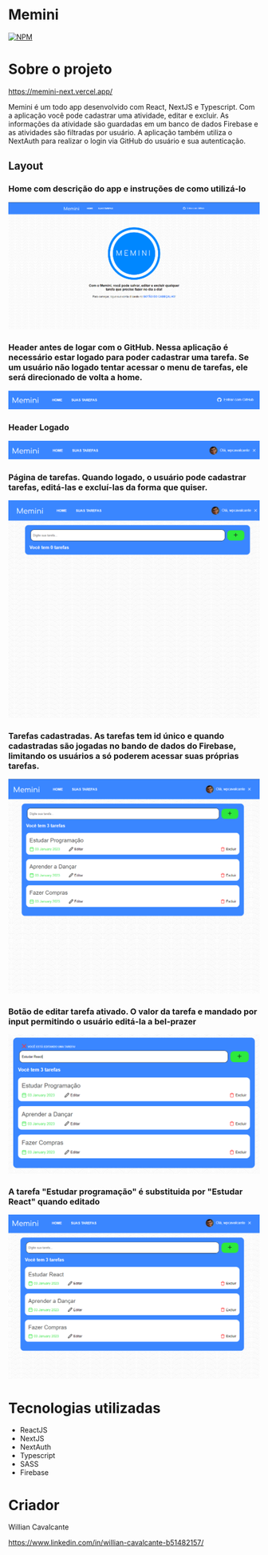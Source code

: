 
# Memini
[![NPM](https://img.shields.io/npm/l/react)](https://github.com/wpcavalcante/memini-next/blob/main/license) 

# Sobre o projeto

https://memini-next.vercel.app/

Memini é um todo app desenvolvido com React, NextJS e Typescript. Com a aplicação você pode cadastrar uma atividade, editar e excluir. As informações da atividade são guardadas em um banco de dados Firebase e as atividades são filtradas por usuário. A aplicação também utiliza o NextAuth para realizar o login via GitHub do usuário e sua autenticação.




## Layout

### Home com descrição do app e instruções de como utilizá-lo
![Web 1](https://github.com/wpcavalcante/Assets/blob/main/mem1.png)

### Header antes de logar com o GitHub. Nessa aplicação é necessário estar logado para poder cadastrar uma tarefa. Se um usuário não logado tentar acessar o menu de tarefas, ele será direcionado de volta a home.
![Web 2](https://github.com/wpcavalcante/Assets/blob/main/mem2.png)

### Header Logado
![Web 3](https://github.com/wpcavalcante/Assets/blob/main/mem3.png)

### Página de tarefas. Quando logado, o usuário pode cadastrar tarefas, editá-las e excluí-las da forma que quiser.
![Web 4](https://github.com/wpcavalcante/Assets/blob/main/mem4.png)

### Tarefas cadastradas. As tarefas tem id único e quando cadastradas são jogadas no bando de dados do Firebase, limitando os usuários a só poderem acessar suas próprias tarefas.
![Web 5](https://github.com/wpcavalcante/Assets/blob/main/mem5.png)

### Botão de editar tarefa ativado. O valor da tarefa e mandado por input permitindo o usuário editá-la a bel-prazer
![Web 6](https://github.com/wpcavalcante/Assets/blob/main/mem6.png)

### A tarefa "Estudar programação" é substituida por "Estudar React" quando editado
![Web 7](https://github.com/wpcavalcante/Assets/blob/main/mem7.png)




# Tecnologias utilizadas


- ReactJS
- NextJS
- NextAuth
- Typescript
- SASS
- Firebase



# Criador

Willian Cavalcante

https://www.linkedin.com/in/willian-cavalcante-b51482157/
